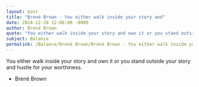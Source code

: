 ```yaml
---
layout: post
title: "Brené Brown - You either walk inside your story and"
date: 2024-12-28 12:00:00 -0000
author: Brené Brown
quote: "You either walk inside your story and own it or you stand outside your story and hustle for your worthiness."
subject: Balance
permalink: /Balance/Brené Brown/Brené Brown - You either walk inside your story and
---
```


You either walk inside your story and own it or you stand outside your story and hustle for your worthiness.

- Brené Brown
